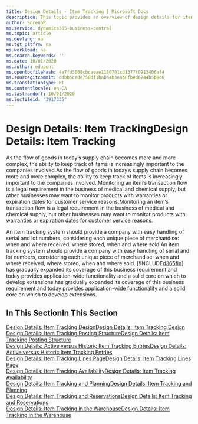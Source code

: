 ```yaml
---
title: Design Details - Item Tracking | Microsoft Docs
description: This topic provides an overview of design details for item tracking.
author: SorenGP
ms.service: dynamics365-business-central
ms.topic: article
ms.devlang: na
ms.tgt_pltfrm: na
ms.workload: na
ms.search.keywords: ''
ms.date: 10/01/2020
ms.author: edupont
ms.openlocfilehash: 4a7fd3068cbcaeae1180781cd1377f0913406af4
ms.sourcegitcommit: ddbb5cede750df1baba4b3eab8fbed6744b5b9d6
ms.translationtype: HT
ms.contentlocale: en-CA
ms.lasthandoff: 10/01/2020
ms.locfileid: "3917335"
---
```

# <a name="design-details-item-tracking"></a><span data-ttu-id="24061-103">Design Details: Item Tracking</span><span class="sxs-lookup"><span data-stu-id="24061-103">Design Details: Item Tracking</span></span>
<span data-ttu-id="24061-104">As the flow of goods in today’s supply chain becomes more and more complex, the ability to keep track of items is increasingly important to the companies involved.</span><span class="sxs-lookup"><span data-stu-id="24061-104">As the flow of goods in today’s supply chain becomes more and more complex, the ability to keep track of items is increasingly important to the companies involved.</span></span> <span data-ttu-id="24061-105">Monitoring an item’s transaction flow is a legal requirement in the business of medical and chemical supply, but other businesses may want to monitor products with warranties or expiration dates for customer service reasons.</span><span class="sxs-lookup"><span data-stu-id="24061-105">Monitoring an item’s transaction flow is a legal requirement in the business of medical and chemical supply, but other businesses may want to monitor products with warranties or expiration dates for customer service reasons.</span></span>  

<span data-ttu-id="24061-106">An item tracking system should provide a company with easy handling of serial and lot numbers, considering each unique piece of merchandise: when and where received, where stored, when and where sold.</span><span class="sxs-lookup"><span data-stu-id="24061-106">An item tracking system should provide a company with easy handling of serial and lot numbers, considering each unique piece of merchandise: when and where received, where stored, when and where sold.</span></span> [!INCLUDE[d365fin](includes/d365fin_md.md)] <span data-ttu-id="24061-107">has gradually expanded its coverage of this business requirement and today provides application-wide functionality and a solid core on which to develop extensions.</span><span class="sxs-lookup"><span data-stu-id="24061-107">has gradually expanded its coverage of this business requirement and today provides application-wide functionality and a solid core on which to develop extensions.</span></span>  

## <a name="in-this-section"></a><span data-ttu-id="24061-108">In This Section</span><span class="sxs-lookup"><span data-stu-id="24061-108">In This Section</span></span>  
[<span data-ttu-id="24061-109">Design Details: Item Tracking Design</span><span class="sxs-lookup"><span data-stu-id="24061-109">Design Details: Item Tracking Design</span></span>](design-details-item-tracking-design.md)  
[<span data-ttu-id="24061-110">Design Details: Item Tracking Posting Structure</span><span class="sxs-lookup"><span data-stu-id="24061-110">Design Details: Item Tracking Posting Structure</span></span>](design-details-item-tracking-posting-structure.md)  
[<span data-ttu-id="24061-111">Design Details: Active versus Historic Item Tracking Entries</span><span class="sxs-lookup"><span data-stu-id="24061-111">Design Details: Active versus Historic Item Tracking Entries</span></span>](design-details-active-versus-historic-item-tracking-entries.md)  
[<span data-ttu-id="24061-112">Design Details: Item Tracking Lines Page</span><span class="sxs-lookup"><span data-stu-id="24061-112">Design Details: Item Tracking Lines Page</span></span>](design-details-item-tracking-lines-window.md)  
[<span data-ttu-id="24061-113">Design Details: Item Tracking Availability</span><span class="sxs-lookup"><span data-stu-id="24061-113">Design Details: Item Tracking Availability</span></span>](design-details-item-tracking-availability.md)  
[<span data-ttu-id="24061-114">Design Details: Item Tracking and Planning</span><span class="sxs-lookup"><span data-stu-id="24061-114">Design Details: Item Tracking and Planning</span></span>](design-details-item-tracking-and-planning.md)  
[<span data-ttu-id="24061-115">Design Details: Item Tracking and Reservations</span><span class="sxs-lookup"><span data-stu-id="24061-115">Design Details: Item Tracking and Reservations</span></span>](design-details-item-tracking-and-reservations.md)  
[<span data-ttu-id="24061-116">Design Details: Item Tracking in the Warehouse</span><span class="sxs-lookup"><span data-stu-id="24061-116">Design Details: Item Tracking in the Warehouse</span></span>](design-details-item-tracking-in-the-warehouse.md)
